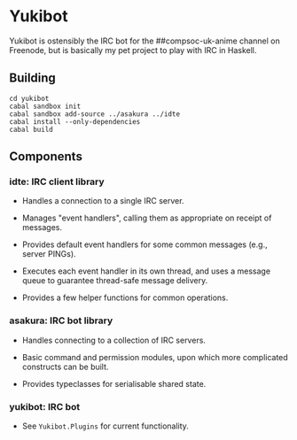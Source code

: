 # Yukibot

Yukibot is ostensibly the IRC bot for the ##compsoc-uk-anime channel
on Freenode, but is basically my pet project to play with IRC in
Haskell.

## Building

    cd yukibot
    cabal sandbox init
    cabal sandbox add-source ../asakura ../idte
    cabal install --only-dependencies
    cabal build

## Components

### idte: IRC client library

 - Handles a connection to a single IRC server.

 - Manages "event handlers", calling them as appropriate on receipt of
   messages.

 - Provides default event handlers for some common messages (e.g.,
   server PINGs).

 - Executes each event handler in its own thread, and uses a message
   queue to guarantee thread-safe message delivery.

 - Provides a few helper functions for common operations.

### asakura: IRC bot library

 - Handles connecting to a collection of IRC servers.

 - Basic command and permission modules, upon which more complicated
   constructs can be built.

 - Provides typeclasses for serialisable shared state.

### yukibot: IRC bot

 - See `Yukibot.Plugins` for current functionality.
